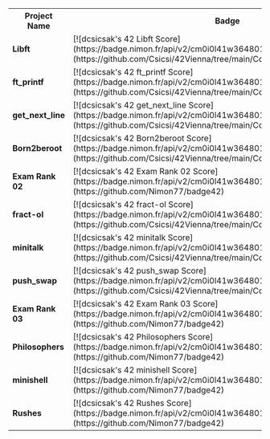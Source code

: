 <table>
  <tr>
    <th>Project Name</th>
    <th>Badge</th>
  </tr>
  <tr>
    <td><strong>Libft</strong></td>
    <td> [![dcsicsak's 42 Libft Score](https://badge.nimon.fr/api/v2/cm0i0l41w364801lt3tp2nno0/project/3623787)](https://github.com/Csicsi/42Vienna/tree/main/CommonCore/libft) </td>
  </tr>
  <tr>
    <td><strong>ft_printf</strong></td>
    <td>[![dcsicsak's 42 ft_printf Score](https://badge.nimon.fr/api/v2/cm0i0l41w364801lt3tp2nno0/project/3635368)](https://github.com/Csicsi/42Vienna/tree/main/CommonCore/ft_printf)</td>
  </tr>
  <tr>
    <td><strong>get_next_line</strong></td>
    <td>[![dcsicsak's 42 get_next_line Score](https://badge.nimon.fr/api/v2/cm0i0l41w364801lt3tp2nno0/project/3642897)](https://github.com/Csicsi/42Vienna/tree/main/CommonCore/get_next_line)</td>
  </tr>
  <tr>
    <td><strong>Born2beroot</strong></td>
    <td>[![dcsicsak's 42 Born2beroot Score](https://badge.nimon.fr/api/v2/cm0i0l41w364801lt3tp2nno0/project/3643247)](https://github.com/Csicsi/42Vienna/tree/main/CommonCore/Born2beroot)</td>
  </tr>
  <tr>
    <td><strong>Exam Rank 02</strong></td>
    <td>[![dcsicsak's 42 Exam Rank 02 Score](https://badge.nimon.fr/api/v2/cm0i0l41w364801lt3tp2nno0/project/3674119)](https://github.com/Nimon77/badge42)</td>
  </tr>
  <tr>
    <td><strong>fract-ol</strong></td>
    <td>[![dcsicsak's 42 fract-ol Score](https://badge.nimon.fr/api/v2/cm0i0l41w364801lt3tp2nno0/project/3718913)](https://github.com/Csicsi/42Vienna/tree/main/CommonCore/fract-ol)</td>
  </tr>
  <tr>
    <td><strong>minitalk</strong></td>
    <td>[![dcsicsak's 42 minitalk Score](https://badge.nimon.fr/api/v2/cm0i0l41w364801lt3tp2nno0/project/3723707)](https://github.com/Csicsi/42Vienna/tree/main/CommonCore/minitalk)</td>
  </tr>
  <tr>
    <td><strong>push_swap</strong></td>
    <td>[![dcsicsak's 42 push_swap Score](https://badge.nimon.fr/api/v2/cm0i0l41w364801lt3tp2nno0/project/3715315)](https://github.com/Csicsi/42Vienna/tree/main/CommonCore/push_swap)</td>
  </tr>
  <tr>
    <td><strong>Exam Rank 03</strong></td>
    <td>[![dcsicsak's 42 Exam Rank 03 Score](https://badge.nimon.fr/api/v2/cm0i0l41w364801lt3tp2nno0/project/3838059)](https://github.com/Nimon77/badge42)</td>
  </tr>
  <tr>
    <td><strong>Philosophers</strong></td>
    <td>[![dcsicsak's 42 Philosophers Score](https://badge.nimon.fr/api/v2/cm0i0l41w364801lt3tp2nno0/project/3872058)](https://github.com/Nimon77/badge42)</td>
  </tr>
  <tr>
    <td><strong>minishell</strong></td>
    <td>[![dcsicsak's 42 minishell Score](https://badge.nimon.fr/api/v2/cm0i0l41w364801lt3tp2nno0/project/3872059)](https://github.com/Nimon77/badge42)</td>
  </tr>
  <tr>
    <td><strong>Rushes</strong></td>
    <td>[![dcsicsak's 42 Rushes Score](https://badge.nimon.fr/api/v2/cm0i0l41w364801lt3tp2nno0/project/3631308)](https://github.com/Nimon77/badge42)</td>
  </tr>
</table>
